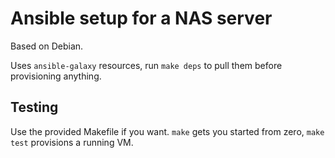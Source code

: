 # Ansible setup for a NAS server

Based on Debian.

Uses `ansible-galaxy` resources, run `make deps` to pull them before provisioning anything.

## Testing

Use the provided Makefile if you want.
`make` gets you started from zero, `make test` provisions a running VM.
